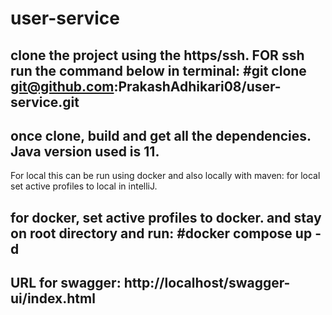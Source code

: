 # user-service

clone the project using the https/ssh.
FOR ssh run the command below in terminal:
#git clone git@github.com:PrakashAdhikari08/user-service.git
--

once clone, build and get all the dependencies.
Java version used is 11.
--

For local this can be run using docker and also locally with maven:
for local set active profiles to local in intelliJ.

for docker, set active profiles to docker.
and stay on root directory and run:
 #docker compose up -d 
 -- 

URL for swagger: http://localhost/swagger-ui/index.html
--
 
